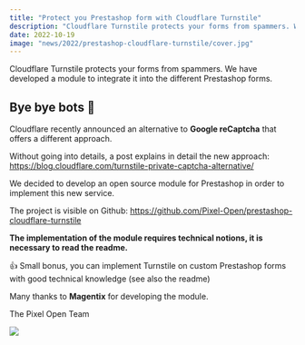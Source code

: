 ```yaml
---
title: "Protect you Prestashop form with Cloudflare Turnstile"
description: "Cloudflare Turnstile protects your forms from spammers. We have developed a module to integrate it into the different Prestashop forms"
date: 2022-10-19
image: "news/2022/prestashop-cloudflare-turnstile/cover.jpg"
---
```

Cloudflare Turnstile protects your forms from spammers. We have developed a module to integrate it into the different Prestashop forms.
<!-- break -->

## Bye bye bots 🤖

Cloudflare recently announced an alternative to **Google reCaptcha** that offers a different approach.

Without going into details, a post explains in detail the new approach: https://blog.cloudflare.com/turnstile-private-captcha-alternative/

We decided to develop an open source module for Prestashop in order to implement this new service.

The project is visible on Github: https://github.com/Pixel-Open/prestashop-cloudflare-turnstile

**The implementation of the module requires technical notions, it is necessary to read the readme.**

👍 Small bonus, you can implement Turnstile on custom Prestashop forms with good technical knowledge (see also the readme)

Many thanks to **Magentix** for developing the module.

The Pixel Open Team

![](/news/2022/prestashop-cloudflare-turnstile/contact.jpg)


